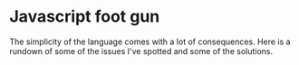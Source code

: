 # Javascript foot gun

The simplicity of the language comes with a lot of consequences.
Here is a rundown of some of the issues I've spotted and some of the solutions.